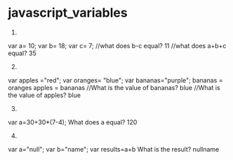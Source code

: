 # javascript_variables
1.
var a= 10;
var b= 18;
var c= 7;
//what does b-c equal? 11
//what does a+b+c equal? 35


2.
var apples ="red";
var oranges= "blue";
var bananas="purple";
bananas = oranges
apples = bananas 
//What is the value of bananas? blue
//What is the value of apples? blue

3.
var a=30+30*(7-4); 
What does a equal? 120


4.
var a="null";
var b="name";
var results=a+b
What is the result? nullname
